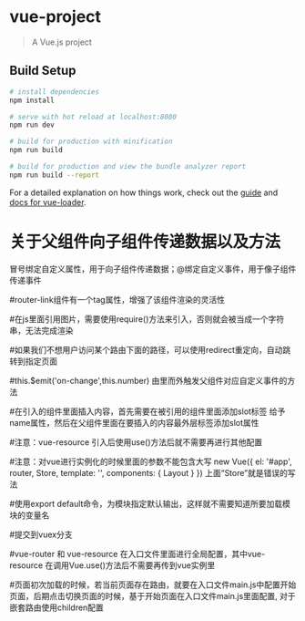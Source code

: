 # vue-project

> A Vue.js project

## Build Setup

``` bash
# install dependencies
npm install

# serve with hot reload at localhost:8080
npm run dev

# build for production with minification
npm run build

# build for production and view the bundle analyzer report
npm run build --report
```

For a detailed explanation on how things work, check out the [guide](http://vuejs-templates.github.io/webpack/) and [docs for vue-loader](http://vuejs.github.io/vue-loader).

# 关于父组件向子组件传递数据以及方法
 冒号绑定自定义属性，用于向子组件传递数据；@绑定自定义事件，用于像子组件传递事件 

#router-link组件有一个tag属性，增强了该组件渲染的灵活性

#在js里面引用图片，需要使用require()方法来引入，否则就会被当成一个字符串，无法完成渲染

#如果我们不想用户访问某个路由下面的路径，可以使用redirect重定向，自动跳转到指定页面

#this.$emit('on-change',this.number) 由里而外触发父组件对应自定义事件的方法

#在引入的组件里面插入内容，首先需要在被引用的组件里面添加slot标签 给予name属性，然后在父组件里面在要插入的内容最外层标签添加slot属性

#注意：vue-resource 引入后使用use()方法后就不需要再进行其他配置

#注意：对vue进行实例化的时候里面的参数不能包含大写
new Vue({
  el: '#app',
  router,
  Store,
  template: '<Layout/>',
  components: { Layout }
})
上面“Store”就是错误的写法

#使用export default命令，为模块指定默认输出，这样就不需要知道所要加载模块的变量名

#提交到vuex分支

#vue-router 和 vue-resource 在入口文件里面进行全局配置，其中vue-resource 在调用Vue.use()方法后不需要再传到vue实例里

#页面初次加载的时候，若当前页面存在路由，就要在入口文件main.js中配置开始页面，后期点击切换页面的时候，基于开始页面在入口文件main.js里面配置, 对于嵌套路由使用children配置

            
